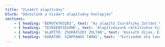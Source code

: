 ```yaml
---
title: "Visáért alapítvány"
blurb: "Üdvözlünk a Visáért alapítvány honlapján"
sections:
    - { heading: "BEMUTATKOZÁS", text: "Az alapító Zsuráfszky Zoltánt Visában szerzett élményei és tapasztalatai sarkallták arra, hogy létrehozzon egy alapítványt, mely különös figyelmet és gondot fordít Visa népi kultúrájának továbbéltetésére. Az operatív munkát tanítványára, Szappanos Tamásra bízta, aki a '90-es évek közepétől rendszeresen jelen van Visa életében, a falu közösségéhez régi baráti kapcsolatok fűzik." }
    - { heading: 'TEVÉKENYSÉGÜNK', text: 'Alapítványunk célkitüzése Visa népi kultúrájának továbbéltetése, gondozása és megőrzése. Ennek egyik főpillére a falu tánchagyományainak átadása és tanítása az ott élő gyermekeknek és az ifjúságnak alapfokú művészetoktatás keretein belül 12 évfolyamon. Ennek részét képezi a tehetségkutatás és a szakirányú továbbtanulás elősegítése. Munkánk fontos részét képezi még a visai tánchagyományok, zenei anyagok és tárgyi kultúra gyűjtése és archiválása, illetve szakmai versenyek, találkozók, művészeti táborok és fesztiválok szervezése és megrendezése. Alapítványunk fő küldetése Visa népi kultúrájának továbbéltetése.'}
    - { heading: 'ALAPÍTÓ: ZSURÁFSZKY ZOLTÁN', text: 'Kossuth díjas, Érdemes Művész, Magyar Lovagrend érdemkeresztjének kitüntetettje, A Nemzet Művésze, a Halhatatlanok Társulatának örökös tagja, a Magyar Nemzeti Táncegyüttes művészeti vezetője és igazgatója, koreográfus.'}
    - { heading: 'KURÁTOR: SZAPPANOS TAMÁS', text: '"Évtizedek óta tanulmányozom a visai táncokat, nótákat, szokásokat, a régi világot jellemző hagyományos paraszti életet, kultúrát. A falu lakóival, köztük a „nagy öregekkel” is régi barátságot ápolok.  A több, mint 25 éves kapcsolatunknak köszönhető, hogy elfogadtak, befogadtak és úgy érzem, bíznak bennem. Bíznak abban is, hogy a vázolt elképzelések megvalósulnak. Örvendenének, ha a visai fiatalok tovább vinnék szüleik és nagyszüleik szellemi tudását és hagyatékát. Visa messze földön híres jó táncosairól, ám ez a generáció manapság már csak igen ritkán táncol, nem beszélve arról, hogy a régi idők hagyományos táncalkalmai is kikoptak a mindennapi falusi életből. Nincs már a vasárnaponként szokásos tánc, nincs hagyományos lakodalom, nincs hagyományos juhmérés, nincs fonó és nincsenek bálok. A felsorolt alkalmak megszűnésének következményeként nem jön Visába muzsikálni a Magyarpalatkai banda, nem táncolnak az emberek, s a „nagy táncos generáció” kivételes tudását hamarosan elviszi magával a sírba. Ha ők kihalnak, akkor véget ér egy pótolhatatlan és gazdag korszak, megszakad egy folyamat, mely egyértelműen a mai modern kor számlájára írható."'}
---
```

